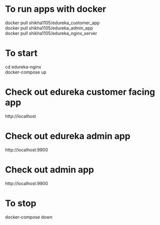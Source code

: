 # To run apps with docker

docker pull shikha1105/edureka_customer_app    
docker pull shikha1105/edureka_admin_app     
docker pull shikha1105/edureka_nginx_server       

# To start

cd edureka-nginx     
docker-compose up     

# Check out edureka customer facing app

http://localhost

# Check out edureka admin app     

http://localhost:9900 
   
# Check out admin app     

http://localhost:9900    

# To stop    

docker-compose down    


